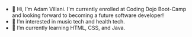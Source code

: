 - 👋 Hi, I’m Adam Villani. I'm currently enrolled at Coding Dojo Boot-Camp and looking forward to becoming a future software developer!  
- 👀 I’m interested in music tech and health tech.
- 🌱 I’m currently learning HTML, CSS, and Java.

<!---
Vvillanii/Vvillanii is a ✨ special ✨ repository because its `README.md` (this file) appears on your GitHub profile.
You can click the Preview link to take a look at your changes.
--->
